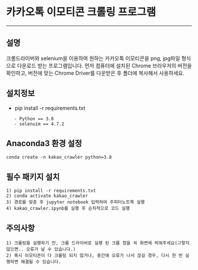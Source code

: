 # 카카오톡 이모티콘 크롤링 프로그램

---

## 설명 
크롬드라이버와 selenium을 이용하여 원하는 카카오톡 이모티콘을 png, jpg파일 형식으로 다운로드 받는 프로그램입니다.
먼저 컴퓨터에 설치된 Chrome 브라우저의 버전을 확인하고, 버전에 맞는 Chrome Driver를 다운받은 후 폴더에 복사해서 사용하세요.


## 설치정보

- pip install -r requirements.txt
```
   - Python == 3.8
   - selenuim == 4.7.2
```

## Anaconda3 환경 설정

``` Anaconda3
conda create -n kakao_crawler python=3.8
```

## 필수 패키지 설치

``` Anaconda3
1) pip install -r requirements.txt
2) conda activate kakao_crawler
3) 경로를 맞춘 후 jupyter notebook 입력하여 주피터노트북 실행
4) kakao_crawler.ipynb를 실행 후 순차적으로 코드 실행
```

## 주의사항

```
1) 크롤링을 실행하기 전, 크롬 드라이버로 실행 된 크롬 창을 꼭 화면에 띄워주세요(그렇지 않으면.. 오류가 날 수 있습니다.)
2) 혹시 이모티콘이 다 크롤링 되지 않거나, 중간에 오류가 나서 끊길 경우, 다시 한 번 실행하면 해결될 수 있습니다.
```
